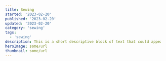 ```yaml
---
title: Sewing
started: '2023-02-20'
published: '2023-02-20'
updated: '2023-02-20'
category: 'sewing'
tags:
  - 'sewing'
description: This is a short descriptive block of text that could appear in the tile layout and possibly share cards. Does _markdown_ work?
heroImage: some/url
thumbnail: some/url
---
```

